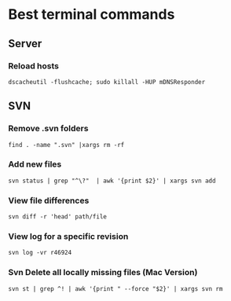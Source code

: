 # Best terminal commands


## Server

### Reload hosts
````
dscacheutil -flushcache; sudo killall -HUP mDNSResponder
````
## SVN

### Remove .svn folders
````
find . -name ".svn" |xargs rm -rf
````

### Add new files
````
svn status | grep "^\?"  | awk '{print $2}' | xargs svn add
````
### View file differences
````
svn diff -r 'head' path/file
````
### View log for a specific revision
````
svn log -vr r46924
````
### Svn Delete all locally missing files (Mac Version)
````
svn st | grep ^! | awk '{print " --force "$2}' | xargs svn rm
````



